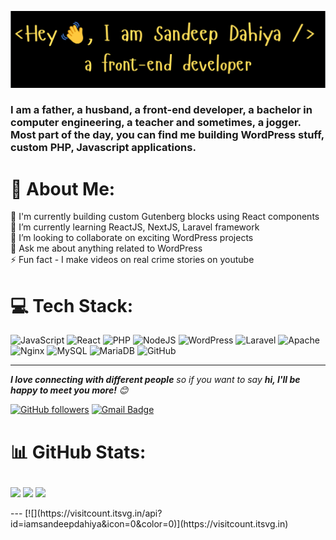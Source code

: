 ![Header](./github-header-image.png)

### I am a father, a husband, a front-end developer, a bachelor in computer engineering, a teacher and sometimes, a jogger. Most part of the day, you can find me building WordPress stuff, custom PHP, Javascript applications.

# 💫 About Me:
🔭 I'm currently building custom Gutenberg blocks using React components <br>🌱 I’m currently learning ReactJS, NextJS, Laravel framework<br>👯 I’m looking to collaborate on exciting WordPress projects<br>💬 Ask me about anything related to WordPress<br>⚡ Fun fact - I make videos on real crime stories on youtube


# 💻 Tech Stack:
![JavaScript](https://img.shields.io/badge/javascript-%23323330.svg?style=for-the-badge&logo=javascript&logoColor=%23F7DF1E) ![React](https://img.shields.io/badge/react-%2320232a.svg?style=for-the-badge&logo=react&logoColor=%2361DAFB) ![PHP](https://img.shields.io/badge/php-%23777BB4.svg?style=for-the-badge&logo=php&logoColor=white) ![NodeJS](https://img.shields.io/badge/node.js-6DA55F?style=for-the-badge&logo=node.js&logoColor=white) ![WordPress](https://img.shields.io/badge/WordPress-%23117AC9.svg?style=for-the-badge&logo=WordPress&logoColor=white) ![Laravel](https://img.shields.io/badge/laravel-%23FF2D20.svg?style=for-the-badge&logo=laravel&logoColor=white) ![Apache](https://img.shields.io/badge/apache-%23D42029.svg?style=for-the-badge&logo=apache&logoColor=white) ![Nginx](https://img.shields.io/badge/nginx-%23009639.svg?style=for-the-badge&logo=nginx&logoColor=white) ![MySQL](https://img.shields.io/badge/mysql-4479A1.svg?style=for-the-badge&logo=mysql&logoColor=white) ![MariaDB](https://img.shields.io/badge/MariaDB-003545?style=for-the-badge&logo=mariadb&logoColor=white) ![GitHub](https://img.shields.io/badge/github-%23121011.svg?style=for-the-badge&logo=github&logoColor=white)

---
<em><b>I love connecting with different people</b> so if you want to say <b>hi, I'll be happy to meet you more!</b> 😊</em>

[![GitHub followers](https://img.shields.io/github/followers/iamsandeepdahiya?label=Follow&style=social)](https://github.com/iamsandeepdahiya/?tab=follow)
[![Gmail Badge](https://img.shields.io/badge/-iamsandeepdahiya@gmail.com-c14438?style=flat-square&logo=Gmail&logoColor=white&link=mailto:iamsandeepdahiya@gmail.com)](mailto:iamsandeepdahiya@gmail.com)

# 📊 GitHub Stats:<p align="center">
  <img height="50%" width="auto" src ="https://github-readme-stats.vercel.app/api?username=iamsandeepdahiya&show_icons=true&count_private=true&theme=darcula&hide_border=true&hide=issues,contribs&bg_color=00000000">
  <img height="50%" width="auto" src ="https://github-readme-stats.vercel.app/api/top-langs/?username=iamsandeepdahiya&layout=compact&hide_border=true&theme=darcula&bg_color=00000000&langs_count=6&hide=jupyter%20notebook,tex,css,php&exclude_repo=Pacman-AI">
  <img src ="https://github-readme-streak-stats.herokuapp.com?user=iamsandeepdahiya&theme=darcula&hide_border=true&background=FFFFFF00">
  <br>
  </p>
---
[![](https://visitcount.itsvg.in/api?id=iamsandeepdahiya&icon=0&color=0)](https://visitcount.itsvg.in)
